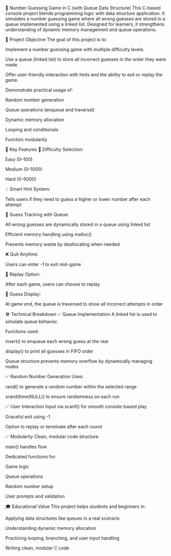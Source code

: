🎯 Number Guessing Game in C (with Queue Data Structure)
This C-based console project blends programming logic with data structure application. It simulates a number guessing game where all wrong guesses are stored in a queue implemented using a linked list. Designed for learners, it strengthens understanding of dynamic memory management and queue operations.

🧠 Project Objective
The goal of this project is to:

Implement a number guessing game with multiple difficulty levels.

Use a queue (linked list) to store all incorrect guesses in the order they were made.

Offer user-friendly interaction with hints and the ability to exit or replay the game.

Demonstrate practical usage of:

Random number generation

Queue operations (enqueue and traversal)

Dynamic memory allocation

Looping and conditionals

Function modularity

🔑 Key Features
🔢 Difficulty Selection:

Easy (0–100)

Medium (0–1000)

Hard (0–5000)

💡 Smart Hint System:

Tells users if they need to guess a higher or lower number after each attempt

🧾 Guess Tracking with Queue:

All wrong guesses are dynamically stored in a queue using linked list

Efficient memory handling using malloc()

Prevents memory waste by deallocating when needed

❌ Quit Anytime:

Users can enter -1 to exit mid-game

🔁 Replay Option:

After each game, users can choose to replay

📜 Guess Display:

At game end, the queue is traversed to show all incorrect attempts in order

🛠️ Technical Breakdown
✅ Queue Implementation
A linked list is used to simulate queue behavior.

Functions used:

insert() to enqueue each wrong guess at the rear

display() to print all guesses in FIFO order

Queue structure prevents memory overflow by dynamically managing nodes

✅ Random Number Generation
Uses:

rand() to generate a random number within the selected range

srand(time(NULL)) to ensure randomness on each run

✅ User Interaction
Input via scanf() for smooth console-based play

Graceful exit using -1

Option to replay or terminate after each round

✅ Modularity
Clean, modular code structure:

main() handles flow

Dedicated functions for:

Game logic

Queue operations

Random number setup

User prompts and validation

🎓 Educational Value
This project helps students and beginners in:

Applying data structures like queues in a real scenario

Understanding dynamic memory allocation

Practicing looping, branching, and user input handling

Writing clean, modular C code
